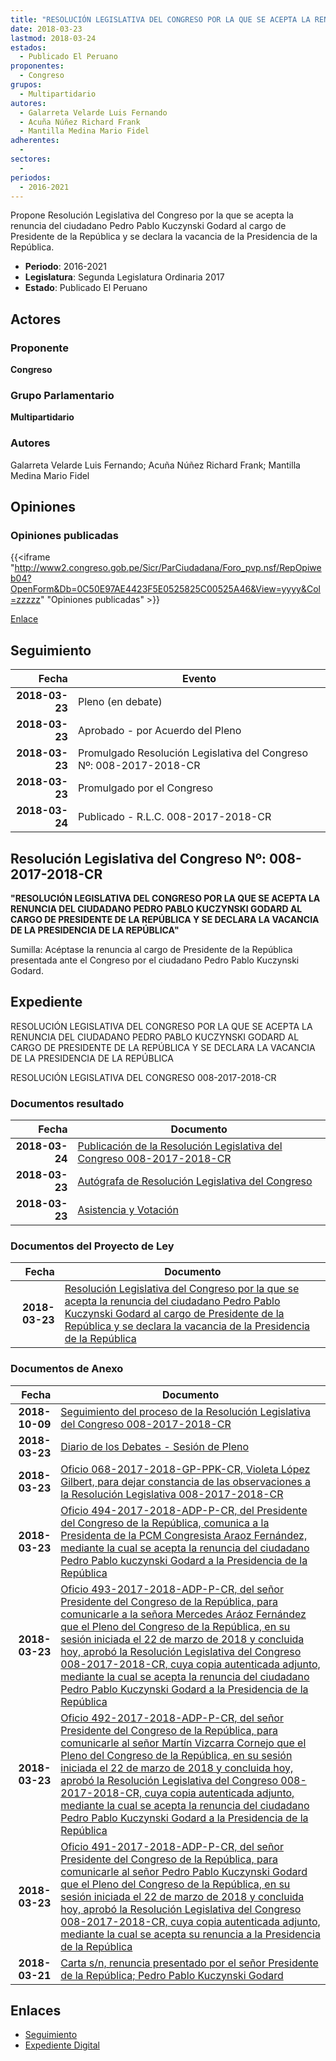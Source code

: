 ```yaml
---
title: "RESOLUCIÓN LEGISLATIVA DEL CONGRESO POR LA QUE SE ACEPTA LA RENUNCIA DEL CIUDADANO PEDRO PABLO KUCZYNSKI GODARD AL CARGO DE PRESIDENTE DE LA REPÚBLICA Y SE DECLARA LA VACANCIA DE LA PRESIDENCIA DE LA REPÚBLICA"
date: 2018-03-23
lastmod: 2018-03-24
estados: 
  - Publicado El Peruano
proponentes: 
  - Congreso
grupos: 
  - Multipartidario
autores: 
  - Galarreta Velarde Luis Fernando
  - Acuña Núñez Richard Frank
  - Mantilla Medina Mario Fidel
adherentes: 
  - 
sectores: 
  - 
periodos: 
  - 2016-2021
---
```


Propone Resolución Legislativa del Congreso por la que se acepta la renuncia del ciudadano Pedro Pablo Kuczynski Godard al cargo de Presidente de la República y se declara la vacancia de la Presidencia de la República.

- **Periodo**: 2016-2021
- **Legislatura**: Segunda Legislatura Ordinaria 2017
- **Estado**: Publicado El Peruano

## Actores

### Proponente

**Congreso**

### Grupo Parlamentario

**Multipartidario**

### Autores

Galarreta Velarde Luis Fernando; Acuña Núñez Richard Frank; Mantilla Medina Mario Fidel


## Opiniones

### Opiniones publicadas

{{<iframe "http://www2.congreso.gob.pe/Sicr/ParCiudadana/Foro_pvp.nsf/RepOpiweb04?OpenForm&Db=0C50E97AE4423F5E0525825C00525A46&View=yyyy&Col=zzzzz" "Opiniones publicadas" >}}

[Enlace](http://www2.congreso.gob.pe/Sicr/ParCiudadana/Foro_pvp.nsf/RepOpiweb04?OpenForm&Db=0C50E97AE4423F5E0525825C00525A46&View=yyyy&Col=zzzzz)

## Seguimiento

| Fecha | Evento |
|------:|--------|
| **2018-03-23** | Pleno (en debate)|
| **2018-03-23** | Aprobado - por Acuerdo del Pleno|
| **2018-03-23** | Promulgado Resolución Legislativa del Congreso Nº: 008-2017-2018-CR|
| **2018-03-23** | Promulgado por el Congreso|
| **2018-03-24** | Publicado - R.L.C. 008-2017-2018-CR|

## Resolución Legislativa del Congreso Nº: 008-2017-2018-CR

**"RESOLUCIÓN LEGISLATIVA DEL CONGRESO POR LA QUE SE ACEPTA LA RENUNCIA DEL CIUDADANO PEDRO PABLO KUCZYNSKI GODARD AL CARGO DE PRESIDENTE DE LA REPÚBLICA Y SE DECLARA LA VACANCIA DE LA PRESIDENCIA DE LA REPÚBLICA"**

Sumilla: Acéptase la renuncia al cargo de Presidente de la República presentada ante el Congreso por el ciudadano Pedro Pablo Kuczynski Godard.


## Expediente

RESOLUCIÓN LEGISLATIVA DEL CONGRESO POR LA QUE SE ACEPTA LA RENUNCIA DEL CIUDADANO PEDRO PABLO KUCZYNSKI GODARD AL CARGO DE PRESIDENTE DE LA REPÚBLICA Y SE DECLARA LA VACANCIA DE LA PRESIDENCIA DE LA REPÚBLICA

RESOLUCIÓN LEGISLATIVA DEL CONGRESO 008-2017-2018-CR


### Documentos resultado

| Fecha | Documento |
|------:|--------|
| **2018-03-24** | [Publicación de la Resolución Legislativa del Congreso 008-2017-2018-CR](http://www.leyes.congreso.gob.pe/Documentos/2016_2021/Resolucion_Legislativa_del_Congreso/RLC-008-2017-2018-CR.pdf) |
| **2018-03-23** | [Autógrafa de Resolución Legislativa del Congreso](http://www.leyes.congreso.gob.pe/Documentos/2016_2021/Autografas/Resolucion_Legislativa_del_Congreso/AU0262220180323.pdf) |
| **2018-03-23** | [Asistencia y Votación](http://www.leyes.congreso.gob.pe/Documentos/2016_2021/Asistencia_y_Votacion/Proyectos_de_Ley/AV0262220180323..pdf) |

### Documentos del Proyecto de Ley

| Fecha | Documento |
|------:|--------|
| **2018-03-23** | [Resolución Legislativa del Congreso por la que se acepta la renuncia del ciudadano Pedro Pablo Kuczynski Godard al cargo de Presidente de la República y se declara la vacancia de la Presidencia de la República](http://www.leyes.congreso.gob.pe/Documentos/2016_2021/Proyectos_de_Ley_y_de_Resoluciones_Legislativas/PL0262220180323.pdf) |

### Documentos de Anexo

| Fecha | Documento |
|------:|--------|
| **2018-10-09** | [Seguimiento del proceso de la Resolución Legislativa del Congreso 008-2017-2018-CR](http://www.leyes.congreso.gob.pe/Documentos/2016_2021/Seguimiento_de_Proyectos_de_Ley/02622PL20181009.pdf) |
| **2018-03-23** | [Diario de los Debates - Sesión de Pleno](http://www2.congreso.gob.pe/Sicr/DiarioDebates/Publicad.nsf/SesionesPleno/05256D6E0073DFE905258259006F9A2C/$FILE/SLO-2017-4.pdf) |
| **2018-03-23** | [Oficio 068-2017-2018-GP-PPK-CR, Violeta López Gilbert, para dejar constancia de las observaciones a la Resolución Legislativa 008-2017-2018-CR](http://www.leyes.congreso.gob.pe/Documentos/2016_2021/Oficios/Congresistas/OFICIO-068-2017-2018-GP-PPK-CR.pdf) |
| **2018-03-23** | [Oficio 494-2017-2018-ADP-P-CR, del Presidente del Congreso de la República, comunica a la Presidenta de la PCM Congresista Araoz Fernández, mediante la cual se acepta la renuncia del ciudadano Pedro Pablo kuczynski Godard a la Presidencia de la República](http://www.leyes.congreso.gob.pe/Documentos/2016_2021/Oficios/Presidencia_del_Congreso/OFICIO-494-2017-2018-ADP-P-CR.pdf) |
| **2018-03-23** | [Oficio 493-2017-2018-ADP-P-CR, del señor Presidente del Congreso de la República, para comunicarle a la señora Mercedes Aráoz Fernández que el Pleno del Congreso de la República, en su sesión iniciada el 22 de marzo de 2018 y concluida hoy, aprobó la Resolución Legislativa del Congreso 008-2017-2018-CR, cuya copia autenticada adjunto, mediante la cual se acepta la renuncia del ciudadano Pedro Pablo Kuczynski Godard a la Presidencia de la República](http://www.leyes.congreso.gob.pe/Documentos/2016_2021/Oficios/Presidencia_del_Congreso/OFICIO-493-2017-2018-ADP-P-CR.pdf) |
| **2018-03-23** | [Oficio 492-2017-2018-ADP-P-CR, del señor Presidente del Congreso de la República, para comunicarle al señor Martín Vizcarra Cornejo que el Pleno del Congreso de la República, en su sesión iniciada el 22 de marzo de 2018 y concluida hoy, aprobó la Resolución Legislativa del Congreso 008-2017-2018-CR, cuya copia autenticada adjunto, mediante la cual se acepta la renuncia del ciudadano Pedro Pablo Kuczynski Godard a la Presidencia de la República](http://www.leyes.congreso.gob.pe/Documentos/2016_2021/Oficios/Presidencia_del_Congreso/OFICIO-492-2017-2018-ADP-P-CR.pdf) |
| **2018-03-23** | [Oficio 491-2017-2018-ADP-P-CR, del señor Presidente del Congreso de la República, para comunicarle al señor Pedro Pablo Kuczynski Godard que el Pleno del Congreso de la República, en su sesión iniciada el 22 de marzo de 2018 y concluida hoy, aprobó la Resolución Legislativa del Congreso 008-2017-2018-CR, cuya copia autenticada adjunto, mediante la cual se acepta su renuncia a la Presidencia de la República](http://www.leyes.congreso.gob.pe/Documentos/2016_2021/Oficios/Presidencia_del_Congreso/OFICIO-491-2017-2018-ADP-P-CR.pdf) |
| **2018-03-21** | [Carta s/n, renuncia presentado por el señor Presidente de la República; Pedro Pablo Kuczynski Godard](http://www.leyes.congreso.gob.pe/Documentos/2016_2021/Oficios/Poder_Ejecutivo/CARTA-RENUNCIA-PE.PDF) |

## Enlaces 

- [Seguimiento](http://www2.congreso.gob.pe/Sicr/TraDocEstProc/CLProLey2016.nsf/f7fff46988ca05b1052578e100829cc7/bd69154a59e0a60105258259005a2d99?OpenDocument)
- [Expediente Digital](http://www2.congreso.gob.pe/Sicr/TraDocEstProc/CLProLey2016.nsf/f7fff46988ca05b1052578e100829cc7/bd69154a59e0a60105258259005a2d99?OpenDocument&Click=05257FB7005EB655.eb71d0cf91d8294e05256cdf006b5706/$Body/0.1C6C)
